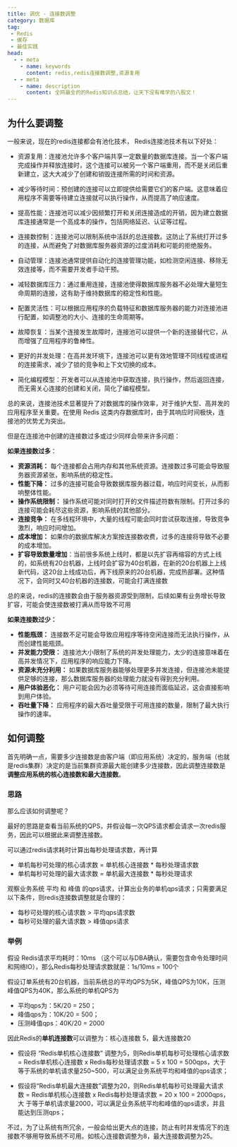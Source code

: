 ```yaml
---
title: 调优 - 连接数调整
category: 数据库
tag:
 - Redis
 - 缓存
 - 最佳实践
head:
  - - meta
    - name: keywords
      content: redis,redis连接数调整,资源复用
  - - meta
    - name: description
      content: 全网最全的的Redis知识点总结，让天下没有难学的八股文！
---
```






## 为什么要调整

一般来说，现在的redis连接都会有池化技术， Redis连接池技术有以下好处：

- 资源复用：连接池允许多个客户端共享一定数量的数据库连接。当一个客户端完成操作并释放连接时，这个连接可以被另一个客户端重用，而不是关闭后重新建立，这大大减少了创建和销毁连接所需的时间和资源。

- 减少等待时间：预创建的连接可以立即提供给需要它们的客户端。这意味着应用程序不需要等待建立连接就可以执行操作，从而提高了响应速度。

- 提高性能：连接池可以减少因频繁打开和关闭连接造成的开销，因为建立数据库连接通常是一个高成本的操作，包括网络延迟、认证等过程。

- 连接数控制：连接池可以限制系统中活跃的总连接数。这防止了系统打开过多的连接，从而避免了对数据库服务器资源的过度消耗和可能的拒绝服务。

- 自动管理：连接池通常提供自动化的连接管理功能，如检测空闲连接、移除无效连接等，而不需要开发者手动干预。
- 减轻数据库压力：通过重用连接，连接池使得数据库服务器不必处理大量短生命周期的连接，这有助于维持数据库的稳定性和性能。
- 配置灵活性：可以根据应用程序的负载特征和数据库服务器的能力对连接池进行配置，如调整池的大小、连接的生命周期等。
- 故障恢复：当某个连接发生故障时，连接池可以提供一个新的连接替代它，从而增强了应用程序的鲁棒性。
- 更好的并发处理：在高并发环境下，连接池可以更有效地管理不同线程或进程的连接需求，减少了锁的竞争和上下文切换的成本。
- 简化编程模型：开发者可以从连接池中获取连接，执行操作，然后返回连接，而无需关心连接的创建和关闭，简化了编程模型。

总的来说，连接池技术显著提升了对数据库的操作效率，对于维护大型、高并发的应用程序至关重要。在使用 Redis 这类内存数据库时，由于其响应时间极快，连接池的优势尤为突出。



但是在连接池中创建的连接数过多或过少同样会带来许多问题：

**如果连接数过多**：

- **资源消耗：** 每个连接都会占用内存和其他系统资源。连接数过多可能会导致服务器资源紧张，影响系统的稳定性。
- **性能下降：** 过多的连接可能会导致数据库服务器过载，响应时间变长，从而影响整体性能。
- **操作系统限制：** 操作系统可能对同时打开的文件描述符数有限制。打开过多的连接可能会耗尽这些资源，影响系统的其他部分。
- **连接竞争：** 在多线程环境中，大量的线程可能会同时尝试获取连接，导致竞争激烈，响应时间增加。
- **成本增加：** 如果你的数据库解决方案按连接数收费，过多的连接将导致不必要的成本增加。
- **扩容导致数量增加**：当前很多系统上线时，都是以先扩容再缩容的方式上线的，如系统有20台机器，上线时会扩容为40台机器，在新的20台机器上上线新代码，这20台上线成功后，再下线原来的20台机器，完成热部署。这种情况下，会同时又40台机器的连接数，可能会打满连接数

总的来说，redis的连接数会由于服务器资源受到限制，后续如果有业务增长导致扩容，可能会使连接数被打满从而导致不可用



**如果连接数过少：**

- **性能瓶颈：** 连接数不足可能会导致应用程序等待空闲连接而无法执行操作，从而创建性能瓶颈。
- **并发能力受限：** 连接池大小限制了系统的并发处理能力，太少的连接意味着在高并发情况下，应用程序的响应能力下降。
- **资源未充分利用：** 如果数据库服务器能够处理更多并发连接，但连接池未能提供足够的连接，那么数据库服务器的处理能力就没有得到充分利用。
- **用户体验恶化：** 用户可能会因为必须等待可用连接而面临延迟，这会直接影响到用户体验。
- **吞吐量下降：** 应用程序的最大吞吐量受限于可用连接的数量，限制了最大执行操作的速率。



## 如何调整

首先明确一点，需要多少连接数是由客户端（即应用系统）决定的，服务端（也就是redis集群）决定的是当前集群资源最大能创建多少连接数，因此调整连接数是**调整应用系统的核心连接数和最大连接数**。



### 思路

那么应该如何调整呢？

最好的思路是查看当前系统的QPS，并假设每一次QPS请求都会请求一次redis服务，因此可以根据此来调整连接数。



可以通过redis请求耗时计算出每秒处理请求数，再计算

- 单机每秒可处理的核心请求数 = 单机核心连接数 * 每秒处理请求数
- 单机每秒可处理的最大请求数 = 单机最大连接数 * 每秒处理请求

观察业务系统 平均 和 峰值 的qps请求，计算出业务的单机qps请求；只需要满足以下条件，则redis连接数调整就是合理的：

- 每秒可处理的核心请求数 > 平均qps请求数
- 每秒可处理的最大请求数 > 峰值qps请求



### 举例

假设 Redis请求平均耗时：10ms （这个可以与DBA确认，需要包含命令处理时间和网络IO），那么Redis每秒处理请求数就是：1s/10ms = 100个



假设订单系统有20台机器，当前系统总的平均QPS为5K，峰值QPS为10K，压测峰值QPS为40K，那么系统的单机QPS为

- 平均qps为：5K/20 = 250；
- 峰值qps为：10K/20 = 500；
- 压测峰值qps：40K/20 =  2000



因此Redis的**单机连接数**可以调整为：核心连接数 5，最大连接数20

- 假设将 “Redis单机核心连接数” 调整为5，则Redis单机每秒可处理核心请求数 = Redis单机核心连接数 x Redis每秒处理请求数 = 5 x 100 = 500qps，大于等于系统的单机请求量250~500，可以满足业务系统平均和峰值的qps请求；

- 假设将“Redis单机最大连接数”调整为20，则Redis单机每秒可处理最大请求数 = Redis单机核心连接数 x Redis每秒处理请求数 = 20 x 100 = 2000qps，大
  于等于单机请求量2000，可以满足业务系统平均和峰值的qps请求，并且能达到压测qps；

不过，为了让系统有所冗余，一般会给出更大点的连接，防止有时并发情况下的连接数不够用导致系统不可用。如核心连接数调整为8，最大连接数调整为25。




<!-- @include: @article-footer.snippet.md -->     

